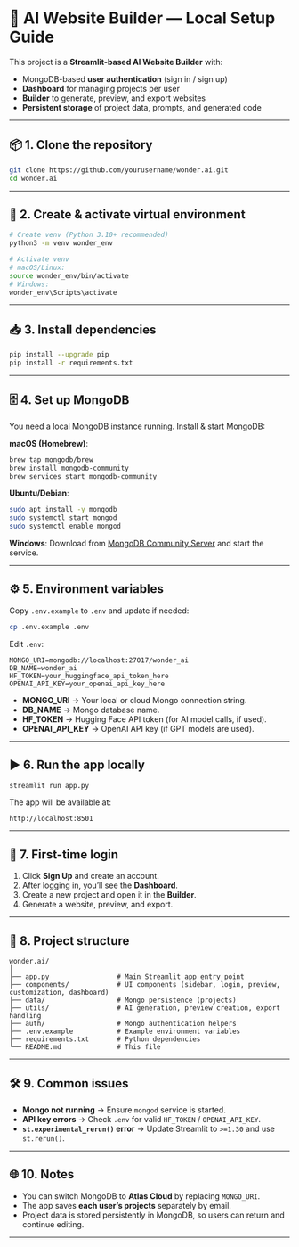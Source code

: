 # 🚀 AI Website Builder — Local Setup Guide

This project is a **Streamlit-based AI Website Builder** with:

* MongoDB-based **user authentication** (sign in / sign up)
* **Dashboard** for managing projects per user
* **Builder** to generate, preview, and export websites
* **Persistent storage** of project data, prompts, and generated code

---

## 📦 1. Clone the repository

```bash
git clone https://github.com/yourusername/wonder.ai.git
cd wonder.ai
```

---

## 🐍 2. Create & activate virtual environment

```bash
# Create venv (Python 3.10+ recommended)
python3 -m venv wonder_env

# Activate venv
# macOS/Linux:
source wonder_env/bin/activate
# Windows:
wonder_env\Scripts\activate
```

---

## 📥 3. Install dependencies

```bash
pip install --upgrade pip
pip install -r requirements.txt
```

---

## 🗄️ 4. Set up MongoDB

You need a local MongoDB instance running.
Install & start MongoDB:

**macOS (Homebrew)**:

```bash
brew tap mongodb/brew
brew install mongodb-community
brew services start mongodb-community
```

**Ubuntu/Debian**:

```bash
sudo apt install -y mongodb
sudo systemctl start mongod
sudo systemctl enable mongod
```

**Windows**:
Download from [MongoDB Community Server](https://www.mongodb.com/try/download/community) and start the service.

---

## ⚙️ 5. Environment variables

Copy `.env.example` to `.env` and update if needed:

```bash
cp .env.example .env
```

Edit `.env`:

```
MONGO_URI=mongodb://localhost:27017/wonder_ai
DB_NAME=wonder_ai
HF_TOKEN=your_huggingface_api_token_here
OPENAI_API_KEY=your_openai_api_key_here
```

* **MONGO\_URI** → Your local or cloud Mongo connection string.
* **DB\_NAME** → Mongo database name.
* **HF\_TOKEN** → Hugging Face API token (for AI model calls, if used).
* **OPENAI\_API\_KEY** → OpenAI API key (if GPT models are used).

---

## ▶️ 6. Run the app locally

```bash
streamlit run app.py
```

The app will be available at:

```
http://localhost:8501
```

---

## 🔑 7. First-time login

1. Click **Sign Up** and create an account.
2. After logging in, you’ll see the **Dashboard**.
3. Create a new project and open it in the **Builder**.
4. Generate a website, preview, and export.

---

## 📁 8. Project structure

```
wonder.ai/
│
├── app.py                 # Main Streamlit app entry point
├── components/            # UI components (sidebar, login, preview, customization, dashboard)
├── data/                  # Mongo persistence (projects)
├── utils/                 # AI generation, preview creation, export handling
├── auth/                  # Mongo authentication helpers
├── .env.example           # Example environment variables
├── requirements.txt       # Python dependencies
└── README.md              # This file
```

---

## 🛠 9. Common issues

* **Mongo not running** → Ensure `mongod` service is started.
* **API key errors** → Check `.env` for valid `HF_TOKEN` / `OPENAI_API_KEY`.
* **`st.experimental_rerun()` error** → Update Streamlit to `>=1.30` and use `st.rerun()`.

---

## 🌐 10. Notes

* You can switch MongoDB to **Atlas Cloud** by replacing `MONGO_URI`.
* The app saves **each user’s projects** separately by email.
* Project data is stored persistently in MongoDB, so users can return and continue editing.

---
